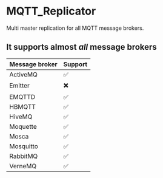 # MQTT_Replicator
Multi master replication for all MQTT message brokers.

## It supports almost *all* message brokers

|Message broker|Support|
|--------------|-------|
|ActiveMQ|:white_check_mark:|
|Emitter|:heavy_multiplication_x:|
|EMQTTD|:white_check_mark:|
|HBMQTT|:white_check_mark:|
|HiveMQ|:white_check_mark:|
|Moquette|:white_check_mark:|
|Mosca|:white_check_mark:|
|Mosquitto|:white_check_mark:|
|RabbitMQ|:white_check_mark:|
|VerneMQ|:white_check_mark:|
